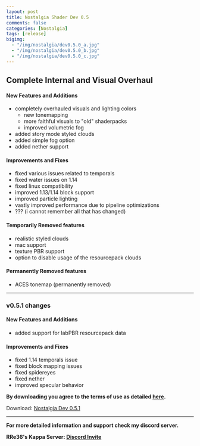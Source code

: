 ```yaml
---
layout: post
title: Nostalgia Shader Dev 0.5
comments: false
categories: [Nostalgia]
tags: [release]
bigimg: 
  - "/img/nostalgia/dev0.5.0_a.jpg"
  - "/img/nostalgia/dev0.5.0_b.jpg"
  - "/img/nostalgia/dev0.5.0_c.jpg"
---
```


## Complete Internal and Visual Overhaul

#### New Features and Additions

* completely overhauled visuals and lighting colors
  * new tonemapping
  * more faithful visuals to "old" shaderpacks
  * improved volumetric fog
* added story mode styled clouds
* added simple fog option
* added nether support

#### Improvements and Fixes

* fixed various issues related to temporals
* fixed water issues on 1.14
* fixed linux compatibility
* improved 1.13/1.14 block support
* improved particle lighting
* vastly improved performance due to pipeline optimizations
* ??? (i cannot remember all that has changed)

#### Temporarily Removed features

* realistic styled clouds
* mac support
* texture PBR support
* option to disable usage of the resourcepack clouds

#### Permanently Removed features

* ACES tonemap (permanently removed)

***

### v0.5.1 changes

#### New Features and Additions

* added support for labPBR resourcepack data

#### Improvements and Fixes

* fixed 1.14 temporals issue
* fixed block mapping issues
* fixed spidereyes
* fixed nether
* improved specular behavior

**By downloading you agree to the terms of use as detailed [here](https://rre36.github.io/nostalgia_shader_web/license/).**

Download: [Nostalgia Dev 0.5.1](https://github.com/rre36/glsl_release_archive/releases/download/nostalgia_0.5/Nostalgia_dev0.5.1.zip)

***

**For more detailed information and support check my discord server.**

**RRe36's Kappa Server: [Discord Invite](https://discord.gg/y5xzQ6H)**
